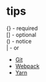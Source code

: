 # tips

{} - required  
[] - optional  
() - notice  
| - or

* [Git](/git.md)
* [Webpack](https://github.com/rainlike/tips/blob/master/webpack.md)
* [Yarn](https://github.com/rainlike/tips/blob/master/yarn.md)
